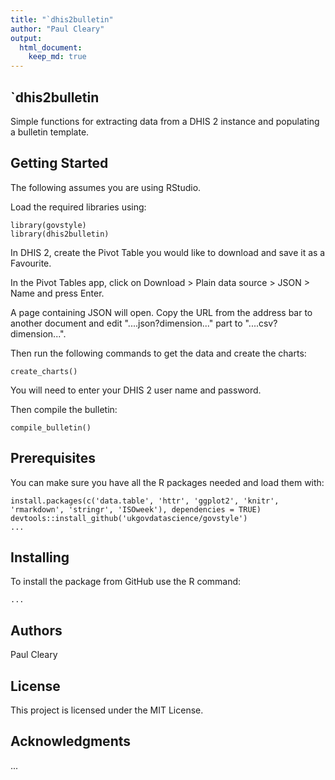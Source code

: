 ```yaml
---
title: "`dhis2bulletin"
author: "Paul Cleary"
output: 
  html_document:
    keep_md: true
---
```




<!-- # TODO plot by ISO week in ggplot2... ? ordered factor -->
<!-- # TODO Fix missing time periods and formatting -->
<!-- # ? use highcharter -->

## `dhis2bulletin

Simple functions for extracting data from a DHIS 2 instance and populating a bulletin template.

## Getting Started

The following assumes you are using RStudio.

Load the required libraries using:

```
library(govstyle)
library(dhis2bulletin)
```

In DHIS 2, create the Pivot Table you would like to download and save it as a Favourite. 

In the Pivot Tables app, click on Download > Plain data source > JSON > Name and press Enter.

A page containing JSON will open. Copy the URL from the address bar to another document and edit "....json?dimension..." part to "....csv?dimension...". 

Then run the following commands to get the data and create the charts:

```
create_charts()
```

You will need to enter your DHIS 2 user name and password.

Then compile the bulletin:

```
compile_bulletin()
```
## Prerequisites

You can make sure you have all the R packages needed and load them with:

```
install.packages(c('data.table', 'httr', 'ggplot2', 'knitr', 'rmarkdown', 'stringr', 'ISOweek'), dependencies = TRUE)
devtools::install_github('ukgovdatascience/govstyle')
...
```

## Installing

To install the package from GitHub use the R command:

```
...
```

## Authors

Paul Cleary

## License

This project is licensed under the MIT License.

## Acknowledgments

...

